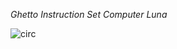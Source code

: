 
*Ghetto Instruction Set Computer Luna*

![circ](https://github.com/dripthan/GISCLuna/blob/main/circ.png?raw=true)